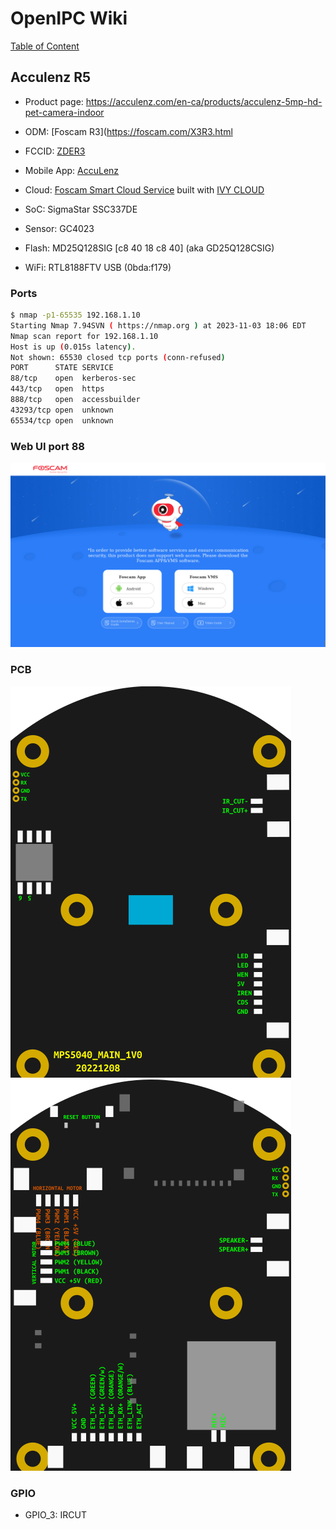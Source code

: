 # OpenIPC Wiki
[Table of Content](../../../README.md)

Acculenz R5
-----------
- Product page: https://acculenz.com/en-ca/products/acculenz-5mp-hd-pet-camera-indoor
- ODM: [Foscam R3](https://foscam.com/X3R3.html
- FCCID: [ZDER3](https://fccid.io/ZDER3)
- Mobile App: [AccuLenz](https://play.google.com/store/apps/details?id=com.acculenz.acculenz)
- Cloud: [Foscam Smart Cloud Service](https://www.myfoscam.com/) built with [IVY CLOUD](https://www.ivyiot.io/)

- SoC: SigmaStar SSC337DE
- Sensor: GC4023
- Flash: MD25Q128SIG [c8 40 18 c8 40] (aka GD25Q128CSIG)
- WiFi: RTL8188FTV USB (0bda:f179)

### Ports

```bash
$ nmap -p1-65535 192.168.1.10
Starting Nmap 7.94SVN ( https://nmap.org ) at 2023-11-03 18:06 EDT
Nmap scan report for 192.168.1.10
Host is up (0.015s latency).
Not shown: 65530 closed tcp ports (conn-refused)
PORT      STATE SERVICE
88/tcp    open  kerberos-sec
443/tcp   open  https
888/tcp   open  accessbuilder
43293/tcp open  unknown
65534/tcp open  unknown
```

### Web UI port 88

![](pix/foscam-webui-1.png)

### PCB

![](pix/MPS5040_MAIN_1V0_front.png)
![](pix/MPS5040_MAIN_1V0_back.png)

### GPIO

- GPIO_3: IRCUT
